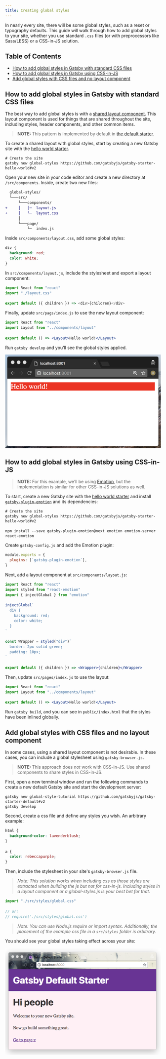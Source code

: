 ```yaml
---
title: Creating global styles
---
```


In nearly every site, there will be some global styles, such as a reset or typography defaults. This guide will walk through how to add global styles to your site, whether you use standard `.css` files (or with preprocessors like Sass/LESS) or a CSS-in-JS solution.

## Table of Contents

- [How to add global styles in Gatsby with standard CSS files](#how-to-add-global-styles-in-gatsby-with-standard-css-files)
- [How to add global styles in Gatsby using CSS-in-JS](#how-to-add-global-styles-in-gatsby-using-css-in-js)
- [Add global styles with CSS files and no layout component](#add-global-styles-with-css-files-and-no-layout-component)

## How to add global styles in Gatsby with standard CSS files

The best way to add global styles is with a [shared layout component](https://next.gatsbyjs.org/tutorial/part-three/#your-first-layout-component). This layout component is used for things that are shared throughout the site, including styles, header components, and other common items.

> **NOTE:** This pattern is implemented by default in [the default starter](https://github.com/gatsbyjs/gatsby-starter-default/blob/02324e5b04ea0a66d91c7fe7408b46d0a7eac868/src/layouts/index.js#L6).

To create a shared layout with global styles, start by creating a new Gatsby site with the [hello world starter](https://github.com/gatsbyjs/gatsby-starter-hello-world).

```shell
# Create the site
gatsby new global-styles https://github.com/gatsbyjs/gatsby-starter-hello-world#v2
```

Open your new site in your code editor and create a new directory at `/src/components`. Inside, create two new files:

```diff
  global-styles/
  └───src/
      └───components/
+     │   │─  layout.js
+     │   └─  layout.css
      │
      └───page/
          └─  index.js
```

Inside `src/components/layout.css`, add some global styles:

```css
div {
  background: red;
  color: white;
}
```

In `src/components/layout.js`, include the stylesheet and export a layout component:

```js
import React from "react"
import "./layout.css"

export default ({ children }) => <div>{children}</div>
```

Finally, update `src/pags/index.js` to use the new layout component:

```jsx
import React from "react"
import Layout from "../components/layout"

export default () => <Layout>Hello world!</Layout>
```

Run `gatsby develop` and you’ll see the global styles applied.

![Global styles](./images/global-styles.png)

## How to add global styles in Gatsby using CSS-in-JS

> **NOTE:** For this example, we’ll be using [Emotion](https://emotion.sh), but the implementation is similar for other CSS-in-JS solutions as well.

To start, create a new Gatsby site with the [hello world starter](https://github.com/gatsbyjs/gatsby-starter-hello-world) and install [`gatsby-plugin-emotion`](https://next.gatsbyjs.org/packages/gatsby-plugin-emotion/) and its dependencies:

```shell
# Create the site
gatsby new global-styles https://github.com/gatsbyjs/gatsby-starter-hello-world#v2

npm install --save gatsby-plugin-emotion@next emotion emotion-server react-emotion
```

Create `gatsby-config.js` and add the Emotion plugin:

```js
module.exports = {
  plugins: [`gatsby-plugin-emotion`],
}
```

Next, add a layout component at `src/components/layout.js`:

```jsx
import React from "react"
import styled from "react-emotion"
import { injectGlobal } from "emotion"

injectGlobal`
  div {
    background: red;
    color: white;
  }
`

const Wrapper = styled("div")`
  border: 2px solid green;
  padding: 10px;
`

export default ({ children }) => <Wrapper>{children}</Wrapper>
```

Then, update `src/pages/index.js` to use the layout:

```jsx
import React from "react"
import Layout from "../components/layout"

export default () => <Layout>Hello world!</Layout>
```

Run `gatsby build`, and you can see in `public/index.html` that the styles have been inlined globally.

## Add global styles with CSS files and no layout component

In some cases, using a shared layout component is not desirable. In these cases, you can include a global stylesheet using `gatsby-browser.js`.

> **NOTE:** This approach does _not_ work with CSS-in-JS. Use shared components to share styles in CSS-in-JS.

First, open a new terminal window and run the following commands to create a new default Gatsby site and start the development server:

```shell
gatsby new global-style-tutorial https://github.com/gatsbyjs/gatsby-starter-default#v2
gatsby develop
```

Second, create a css file and define any styles you wish. An arbitrary example:

```css
html {
  background-color: lavenderblush;
}

a {
  color: rebeccapurple;
}
```

Then, include the stylesheet in your site's `gatsby-browser.js` file.

> _Note: This solution works when including css as those styles are extracted when building the js but not for css-in-js.
> Including styles in a layout component or a global-styles.js is your best bet for that._

```javascript
import "./src/styles/global.css"

// or:
// require('./src/styles/global.css')
```

> _Note: You can use Node.js require or import syntax. Additionally, the placement of the example css file in a `src/styles` folder is arbitrary._

You should see your global styles taking effect across your site:

![Global styles example site](./images/global-styles-example.png)
